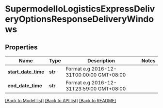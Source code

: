 # SupermodelIoLogisticsExpressDeliveryOptionsResponseDeliveryWindows

## Properties
Name | Type | Description | Notes
------------ | ------------- | ------------- | -------------
**start_date_time** | **str** | Format e.g 2016-12-31T00:00:00 GMT+08:00 | 
**end_date_time** | **str** | Format e.g 2016-12-31T23:59:00 GMT+08:00 | 

[[Back to Model list]](../README.md#documentation-for-models) [[Back to API list]](../README.md#documentation-for-api-endpoints) [[Back to README]](../README.md)

